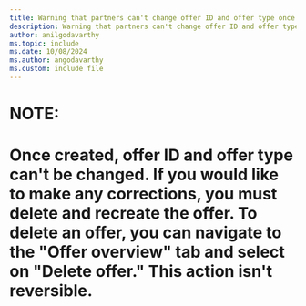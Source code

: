 ```yaml
---
title: Warning that partners can't change offer ID and offer type once created 
description: Warning that partners can't change offer ID and offer type once created
author: anilgodavarthy
ms.topic: include
ms.date: 10/08/2024
ms.author: angodavarthy
ms.custom: include file
---
```


# NOTE:
# Once created, offer ID and offer type can't be changed. If you would like to make any corrections, you must delete and recreate the offer. To delete an offer, you can navigate to the "Offer overview" tab and select on "Delete offer." This action isn't reversible.